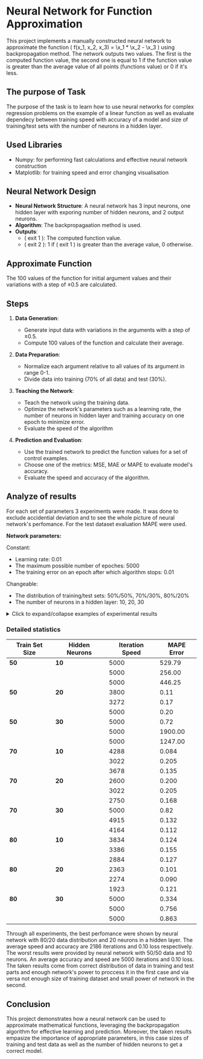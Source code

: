 # Neural Network for Function Approximation

This project implements a manually constructed neural network to approximate the function \( f(x_1, x_2, x_3) = \x_1 * \x_2 - \x_3 \) using backpropagation method. The network outputs two values. The first is the computed function value, the second one is equal to 1 if the function value is greater than the average value of all points (functions value) or 0 if it's less.

## The purpose of Task 
The purpose of the task is to learn how to use neural networks for complex regression problems on the example of a linear function as well as evaluate dependecy between training speed with accuracy of a model and size of training/test sets with the number of neurons in a hidden layer. 

## Used Libraries
- Numpy: for performing fast calculations and effective neural network construction
- Matplotlib: for training speed and error changing visualisation  

## Neural Network Design

- **Neural Network Structure**: A neural network has 3 input neurons, one hidden layer with exporing number of hidden neurons, and 2 output neurons.
- **Algorithm**: The backpropagaation method is used.
- **Outputs**:
  - \( exit 1 \): The computed function value.
  - \( exit 2 \): 1 if \( exit 1 \) is greater than the average value, 0 otherwise.

## Approximate Function  
The 100 values of the function for initial argument values and their variations with a step of ±0.5 are calculated.

## Steps
1. **Data Generation**: 
   - Generate input data with variations in the arguments with a step of ±0.5.
   - Compute 100 values of the function and calculate their average.

2. **Data Preparation**: 
   - Normalize each argument relative to all values of its argument in range 0-1.
   - Divide data into training (70% of all data) and test (30%).

3. **Teaching the Network**:
   - Teach the network using the training data.
   - Optimize the network's parameters such as a learning rate, the number of neurons in hidden layer and training accuracy on one epoch to minimize error.
   - Evaluate the speed of the algorithm

4. **Prediction and Evaluation**:
   - Use the trained network to predict the function values for a set of control examples.
   - Choose one of the metrics: MSE, MAE or MAPE to evaluate model's accuracy.
   - Evaluate the speed and accuracy of the algorithm.

## Analyze of results
For each set of parameters 3 experiments were made. It was done to exclude accidential deviation and to see the whole picture of neural network's perfomance. For the test dataset evaluation MAPE were used. 

**Network parameters:**

Constant: 
- Learning rate: 0.01
- The maximum possible number of epoches: 5000
- The training error on an epoch after which algorithm stops: 0.01

Changeable: 
- The distribution of training/test sets: 50%/50%, 70%/30%, 80%/20%
- The number of neurons in a hidden layer: 10, 20, 30


<details>
  <summary>Click to expand/collapse examples of experimental results</summary>

### Example 1

Training the neural network:
Training sample size: 80 | Number of neurons in the hidden layer: 10 | Learning rate: 0.01
200 iteration: Error 0.05158
400 iteration: Error 0.05036
600 iteration: Error 0.04890
800 iteration: Error 0.04693
1000 iteration: Error 0.04411
1200 iteration: Error 0.04009
1400 iteration: Error 0.03486
1600 iteration: Error 0.02927
1800 iteration: Error 0.02438
2000 iteration: Error 0.02063
2200 iteration: Error 0.01786
2400 iteration: Error 0.01578
2600 iteration: Error 0.01415
2800 iteration: Error 0.01283
3000 iteration: Error 0.01172
3200 iteration: Error 0.01077
Total number of iterations: 3386 | Error in the last iteration: 0.01000 | Metric: MSE


Testing:
Test sample size: 20
|   X1    |    X2    |    X3    | y1_pred | y2_pred | y1_real | y2_real |
|---------|----------|----------|---------|---------|---------|---------|
| 0.48214 | 0.50000  | 0.14815  | 0.47512 | 0.0     | 0.38922 | 0.0     |
| 0.48214 | 0.50000  | 0.40741  | 0.68973 | 1.0     | 0.64848 | 1.0     |
| 0.48214 | 0.03704  | 0.50000  | 0.68827 | 1.0     | 0.51786 | 0.0     |
| 0.48214 | 0.50000  | 0.03704  | 0.36968 | 0.0     | 0.27811 | 0.0     |
| 0.48214 | 0.50000  | 0.50000  | 0.74595 | 1.0     | 0.74107 | 1.0     |
| 0.28571 | 0.50000  | 0.50000  | 0.66545 | 1.0     | 0.64286 | 0.0     |
| 0.48214 | 0.50000  | 0.00000  | 0.33542 | 0.0     | 0.24107 | 0.0     |
| 1.00000 | 0.50000  | 0.50000  | 0.87092 | 1.0     | 1.00000 | 1.0     |
| 0.48214 | 0.50000  | 0.18519  | 0.50975 | 0.0     | 0.42626 | 0.0     |
| 0.48214 | 0.48148  | 0.50000  | 0.74390 | 1.0     | 0.73214 | 1.0     |
| 0.57143 | 0.50000  | 0.50000  | 0.77563 | 1.0     | 0.78571 | 1.0     |
| 0.10714 | 0.50000  | 0.11111  | 0.22570 | 0.0     | 0.16468 | 0.0     |
| 0.07143 | 0.50000  | 0.50000  | 0.55378 | 0.0     | 0.53571 | 0.0     |
| 0.48214 | 0.50000  | 1.00000  | 0.90058 | 1.0     | 1.24107 | 1.0     |
| 0.89286 | 0.50000  | 0.50000  | 0.85309 | 1.0     | 0.94643 | 1.0     |
| 0.48214 | 0.74074  | 0.50000  | 0.77073 | 1.0     | 0.85714 | 1.0     |
| 0.32143 | 0.50000  | 0.50000  | 0.68170 | 1.0     | 0.66071 | 1.0     |
| 0.48214 | 0.50000  | 0.81481  | 0.86480 | 1.0     | 1.05589 | 1.0     |
| 0.48214 | 0.51852  | 0.50000  | 0.74798 | 1.0     | 0.75000 | 1.0     |
| 0.48214 | 0.50000  | 0.07407  | 0.40467 | 0.0     | 0.31515 | 0.0     |
Error: 0.15535075002871776 | Metric: MAPE

![Training error changing over iteration](Pictures/Training_error_over_iteration(80-20-dataset 10neurons).png)

### Example 2

Training the neural network:
Training sample size: 80 | Number of neurons in the hidden layer: 30 | Learning rate: 0.01
200 iteration: Error 0.15366
400 iteration: Error 0.15365
600 iteration: Error 0.15365
800 iteration: Error 0.15364
1000 iteration: Error 0.15364
1200 iteration: Error 0.15363
1400 iteration: Error 0.15362
1600 iteration: Error 0.15360
1800 iteration: Error 0.15358
2000 iteration: Error 0.15356
2200 iteration: Error 0.15353
2400 iteration: Error 0.15349
2600 iteration: Error 0.15341
2800 iteration: Error 0.15328
3000 iteration: Error 0.15293
3200 iteration: Error 0.15044
3400 iteration: Error 0.05202
3600 iteration: Error 0.04930
3800 iteration: Error 0.04584
4000 iteration: Error 0.04129
4200 iteration: Error 0.03557
4400 iteration: Error 0.02934
4600 iteration: Error 0.02363
4800 iteration: Error 0.01912
5000 iteration: Error 0.01577
Total number of iterations: 5000 | Error in the last iteration: 0.01577 | Metric: MSE


Testing:
Test sample size: 20
|   X1    |    X2    |    X3    | y1_pred | y2_pred | y1_real | y2_real |
|---------|----------|----------|---------|---------|---------|---------|
| 0.48214 | 0.77778  | 0.50000  | 0.70777 | 1.0     | 0.87500 | 1.0     |
| 0.21429 | 0.50000  | 0.22222  | 0.42649 | 0.0     | 0.32937 | 0.0     |
| 0.28571 | 0.50000  | 0.50000  | 0.67432 | 0.0     | 0.64286 | 0.0     |
| 0.48214 | 0.50000  | 0.70370  | 0.82810 | 1.0     | 0.94478 | 1.0     |
| 0.48214 | 0.50000  | 0.25926  | 0.55374 | 0.0     | 0.50033 | 0.0     |
| 0.57143 | 0.50000  | 0.50000  | 0.74825 | 1.0     | 0.78571 | 1.0     |
| 0.48214 | 0.33333  | 0.50000  | 0.73806 | 1.0     | 0.66071 | 0.0     |
| 0.48214 | 0.50000  | 0.18519  | 0.49216 | 0.0     | 0.42626 | 0.0     |
| 0.48214 | 0.81481  | 0.50000  | 0.70509 | 1.0     | 0.89286 | 1.0     |
| 0.48214 | 0.50000  | 0.85185  | 0.87739 | 1.0     | 1.09292 | 1.0     |
| 0.48214 | 1.00000  | 0.50000  | 0.69142 | 1.0     | 0.98214 | 1.0     |
| 0.48214 | 0.44444  | 0.50000  | 0.73084 | 1.0     | 0.71429 | 1.0     |
| 0.32143 | 0.50000  | 0.50000  | 0.68458 | 1.0     | 0.66071 | 0.0     |
| 0.03571 | 0.50000  | 0.50000  | 0.59497 | 0.0     | 0.51786 | 0.0     |
| 0.03571 | 0.50000  | 0.03704  | 0.22659 | 0.0     | 0.05489 | 0.0     |
| 0.48214 | 0.96296  | 0.50000  | 0.69419 | 1.0     | 0.96429 | 1.0     |
| 0.48214 | 0.50000  | 0.62963  | 0.79628 | 1.0     | 0.87070 | 1.0     |
| 0.96429 | 0.50000  | 0.50000  | 0.82138 | 1.0     | 0.98214 | 1.0     |
| 0.48214 | 0.22222  | 0.50000  | 0.74500 | 1.0     | 0.60714 | 0.0     |
| 0.10714 | 0.50000  | 0.11111  | 0.29934 | 0.0     | 0.16468 | 0.0     |
Error: 0.3348656455854145 | Metric: MAPE

![Training error changing over iteration](Pictures/Training_error_over_iteration(80-20-dataset 30neurons).png)

</details>

### Detailed statistics

| Train Set Size | Hidden Neurons | Iteration Speed | MAPE Error |
|----------------|----------------|-----------------|------------|
| **50**         | **10**         | 5000            | 529.79     |
|                |                | 5000            | 256.00     |
|                |                | 5000            | 446.25     |
| **50**         | **20**         | 3800            | 0.11       |
|                |                | 3272            | 0.17       |
|                |                | 5000            | 0.20       |
| **50**         | **30**         | 5000            | 0.72       |
|                |                | 5000            | 1900.00    |
|                |                | 5000            | 1247.00    |
| **70**         | **10**         | 4288            | 0.084      |
|                |                | 3022            | 0.205      |
|                |                | 3678            | 0.135      |
| **70**         | **20**         | 2600            | 0.200      |
|                |                | 3022            | 0.205      |
|                |                | 2750            | 0.168      |
| **70**         | **30**         | 5000            | 0.82       |
|                |                | 4915            | 0.132      |
|                |                | 4164            | 0.112      |
| **80**         | **10**         | 3834            | 0.124      |
|                |                | 3386            | 0.155      |
|                |                | 2884            | 0.127      |
| **80**         | **20**         | 2363            | 0.101      |
|                |                | 2274            | 0.090      |
|                |                | 1923            | 0.121      |
| **80**         | **30**         | 5000            | 0.334      |
|                |                | 5000            | 0.756      |
|                |                | 5000            | 0.863      |


Through all experiments, the best perfomance were shown by neural network with 80/20 data distribution and 20 neurons in a hidden layer. The average speed and accuracy are 2186 iterations and 0.10 loss respectively. The worst results were provided by neural network with 50/50 data and 10 neurons. An average accuracy and speed are 5000 iterations and 0.10 loss. The taken results come from correct distribution of data in training and test parts and enough network's power to proccess it in the first case and via versa not enough size of training dataset and small power of network in the second.

## Conclusion

This project demonstrates how a neural network can be used to approximate mathematical functions, leveraging the backpropagation algorithm for effective learning and prediction. Moreover, the taken results empasize the importance of appropriate parameters, in this case sizes of training and test data as well as the number of hidden neurons to get a correct model.

